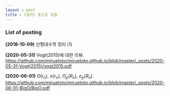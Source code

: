 ```yaml
---
layout : post 
title : (정리) 포스트 모음 
---
```


### List of posting

**(2018-10-09)** 선형대수학 정리 (1)


**(2020-05-31)** Vogt(2015)에 대한 리뷰.
<https://github.com/miruetoto/miruetoto.github.io/blob/master/_posts/2020-05-31-Vogt(2015)/vogt2015.pdf> 

**(2020-06-01)** $O(r_n)$, $o(r_n)$, $O_p(R_n)$, $o_p(R_n)$. 
<https://github.com/miruetoto/miruetoto.github.io/blob/master/_posts/2020-06-01-BigO/BigO.pdf>
